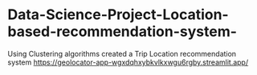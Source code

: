 # Data-Science-Project-Location-based-recommendation-system-
Using Clustering algorithms created a Trip Location recommendation system 
https://geolocator-app-wgxdqhxybkvlkxwgu6rgby.streamlit.app/
